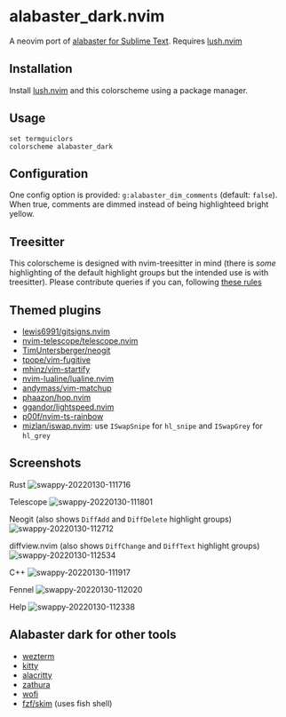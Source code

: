 alabaster_dark.nvim
===

A neovim port of [alabaster for Sublime Text](https://github.com/tonsky/sublime-scheme-alabaster). Requires [lush.nvim](https://github.com/lush.nvim)

## Installation
Install [lush.nvim](https://github.com/rktjmp/lush.nvim) and this colorscheme using a package manager.

## Usage
```vim
set termguiclors
colorscheme alabaster_dark
```
## Configuration
One config option is provided: `g:alabaster_dim_comments` (default: `false`). When true, comments are dimmed instead of being highlighteed bright yellow.

## Treesitter
This colorscheme is designed with nvim-treesitter in mind (there is _some_ highlighting of the default highlight groups but the intended use is with treesitter). Please contribute queries if you can, following [these rules](https://github.com/tonsky/sublime-scheme-alabaster#motivation)

## Themed plugins
- [lewis6991/gitsigns.nvim](https://github.com/lewis6991/gitsigns.nvim)
- [nvim-telescope/telescope.nvim](https://github.com/nvim-telescope/telescope.nvim)
- [TimUntersberger/neogit](https://github.com/TimUntersberger/neogit)
- [tpope/vim-fugitive](https://github.com/tpope/vim-fugitive)
- [mhinz/vim-startify](https://github.com/mhinz/vim-startify)
- [nvim-lualine/lualine.nvim](https://github.com/nvim-lualine/lualine.nvim)
- [andymass/vim-matchup](https://github.com/andymass/vim-matchup)
- [phaazon/hop.nvim](https://github.com/phaazon/hop.nvim)
- [ggandor/lightspeed.nvim](https://github.com/ggandor/lightspeed.nvim)
- [p00f/nvim-ts-rainbow](https://github.com/p00f/nvim-ts-rainbow)
- [mizlan/iswap.nvim](https://github.com/mizlan/iswap.nvim): use `ISwapSnipe` for `hl_snipe` and `ISwapGrey` for `hl_grey`

## Screenshots

Rust
![swappy-20220130-111716](https://user-images.githubusercontent.com/36493671/151688511-c5d31f0d-80e7-4bee-a148-0171a608e5f2.png)

Telescope
![swappy-20220130-111801](https://user-images.githubusercontent.com/36493671/151688522-c2d3a5d9-f97f-4eba-9b28-f562eebd2491.png)

Neogit (also shows `DiffAdd` and `DiffDelete` highlight groups)
![swappy-20220130-112712](https://user-images.githubusercontent.com/36493671/151688542-657660cc-5478-4341-9ee1-553977e45408.png)

diffview.nvim (also shows `DiffChange` and `DiffText` highlight groups)
![swappy-20220130-112534](https://user-images.githubusercontent.com/36493671/151688555-cdfd45c6-4e9e-48fe-bb0c-3c5191de9906.png)

C++
![swappy-20220130-111917](https://user-images.githubusercontent.com/36493671/151689029-32c664ac-5514-46cf-9326-70b208849e5c.png)

Fennel
![swappy-20220130-112020](https://user-images.githubusercontent.com/36493671/151689036-56eb672d-f3ec-4784-aa62-582be472310d.png)

Help
![swappy-20220130-112338](https://user-images.githubusercontent.com/36493671/151689040-8eeeabdd-2aaa-418c-a3ab-8a7e09596abc.png)



## Alabaster dark for other tools
- [wezterm](https://gist.github.com/p00f/ed538cf8a811184b23e065c0a5d3fc36)
- [kitty](https://gist.github.com/p00f/ff17b05ff918559852ca7cb9d89432c1)
- [alacritty](https://gist.github.com/p00f/37173508c85e33a4efa7aa394c0b763f)
- [zathura](https://gist.github.com/p00f/aad0abbd3a9cef67562a8ea1aadd2a2e)
- [wofi](https://gist.github.com/p00f/46f41a8c2d85e5edf13fcd38ed130faa)
- [fzf/skim](https://gist.github.com/p00f/9d159123c78cbcf8e716c362cfd4eb2b) (uses fish shell)

